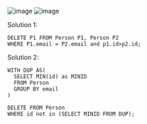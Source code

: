 ![image](https://github.com/user-attachments/assets/d1143934-7020-47e6-8bf6-1ffc2187b3ce)
![image](https://github.com/user-attachments/assets/df119f03-0149-4226-aa69-cbbcb76baa74)

Solution 1:
```
DELETE P1 FROM Person P1, Person P2
WHERE P1.email = P2.email and p1.id>p2.id;
```

Solution 2:
```
WITH DUP AS(
  SELECT MIN(id) as MINID
  FROM Person
  GROUP BY email 
)

DELETE FROM Person
WHERE id not in (SELECT MINID FROM DUP);
```
